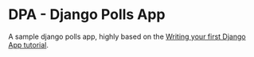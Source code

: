 # DPA - Django Polls App

A sample django polls app, highly based on the [Writing your first Django App tutorial](https://www.djangoproject.com/start/).